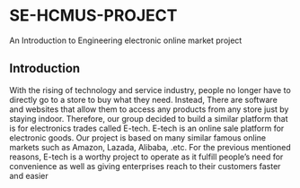 # SE-HCMUS-PROJECT
An Introduction to Engineering electronic online market project

## Introduction
With the rising of technology and service industry, people no longer have to directly go to a store to buy what
they need. Instead, There are software and websites that allow them to access any products from any store
just by staying indoor. Therefore, our group decided to build a similar platform that is for electronics trades
called E-tech.
E-tech is an online sale platform for electronic goods. Our project is based on many similar famous online
markets such as Amazon, Lazada, Alibaba, .etc. For the previous mentioned reasons, E-tech is a worthy
project to operate as it fulfill people’s need for convenience as well as giving enterprises reach to their
customers faster and easier
